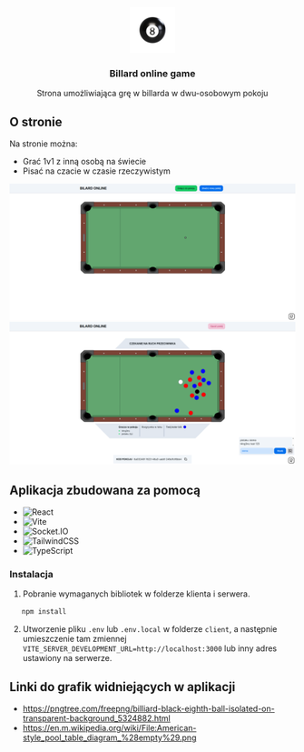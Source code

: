 <div align="center">
  <a href="http://billard-online-gameclient-g23lakq1o.vercel.app" target="_blank">
    <img src="client/public/8_pool_ball_360x360.png" alt="logo" width="80" height="80">
  </a>

  <h3>Billard online game</h3>
  <p>Strona umożliwiająca grę w billarda w dwu-osobowym pokoju</p>
</div>
  
## O stronie

Na stronie można:
  * Grać 1v1 z inną osobą na świecie
  * Pisać na czacie w czasie rzeczywistym

  ![Zdjęcie strony](client/public/pool_game_home_page.png)
  ![Zdjęcie strony w trakcie rozgrywki](client/public/pool_game_in_game_with_chat.png)
  
## Aplikacja zbudowana za pomocą

* ![React](https://img.shields.io/badge/react-%2320232a.svg?style=for-the-badge&logo=react&logoColor=%2361DAFB)
* ![Vite](https://img.shields.io/badge/vite-%23646CFF.svg?style=for-the-badge&logo=vite&logoColor=white)
* ![Socket.IO](https://img.shields.io/badge/Socket.io-010101?&style=for-the-badge&logo=Socket.io&logoColor=white)
* ![TailwindCSS](https://img.shields.io/badge/Tailwind_CSS-38B2AC?style=for-the-badge&logo=tailwind-css&logoColor=white)
* ![TypeScript](https://img.shields.io/badge/typescript-%23007ACC.svg?style=for-the-badge&logo=typescript&logoColor=white)

### Instalacja

1. Pobranie wymaganych bibliotek w folderze klienta i serwera.

```sh
   npm install
```

2. Utworzenie pliku `.env` lub `.env.local` w folderze `client`, a następnie umieszczenie tam zmiennej `VITE_SERVER_DEVELOPMENT_URL=http://localhost:3000` lub inny adres ustawiony na serwerze.

## Linki do grafik widniejących w aplikacji
* https://pngtree.com/freepng/billiard-black-eighth-ball-isolated-on-transparent-background_5324882.html
* https://en.m.wikipedia.org/wiki/File:American-style_pool_table_diagram_%28empty%29.png
